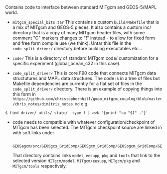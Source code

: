 Contains code to interface between standard MITgcm and GEOS-5/MAPL world.

* `mitgcm_special_bits.tar` This contains a custom `build/Makefile` that is a
   mix of MITgcm and GEOS-5 pieces. It also contains a custom inc/ directory
   that is a copy of many MITgcm header files, with some comment "C" markers
   changes to "!" instead - to allow for fixed form and free form compile use
   (we think). Untar this file in the `code_split_driver/` directory before
   building executables etc...

* `code/` This is a directory of standard MITgcm code/ customization for a specific
    experiment (global_ocean_c32 in this case).

* `code_split_driver/` This is core F90 code that connects MITgcm data structutures and
    MAPL data structures. The code is in a tree of files but Makefile dependencies are 
    currently for a flat set of files in the `code_split_driver/` directory. There
    is an example of copying things into this form in 
    `https://github.com/christophernhill/gmao_mitgcm_couplng/blob/master/chris_notes/dimitris_notes.md`
    e.g.

```
$ find driver/ utils/ state/ -type f | awk '{print "cp "$1" ."}'
```

* code needs to compatible with whatever configuration/checkpoint of MITgcm has
  been selected. The MITgcm checkpoint source are linked in with soft links under

   ```
    GEOSagcm/src/GEOSgcs_GridComp/GEOSgcm_GridComp/GEOSogcm_GridComp/GEOSocean_GridComp/GuestOcean_GridComp
   ```
   
  That directory contains links `model`, `eesupp`, `pkg` and `tools` that link to the
  selected version `MITgcm/model`, `MITgcm/eesupp`, `MITgcm/pkg` and `MITgcm/tools` respectively.
